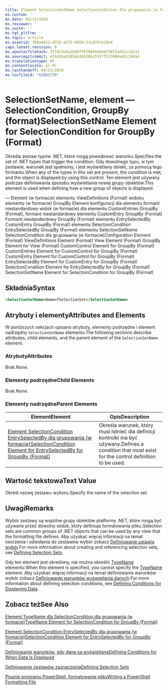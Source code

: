 ```yaml
---
title: Element SelectionSetName SelectionCondition dla grupowania (w formacie) | Dokumentacja firmy Microsoft
ms.custom: ''
ms.date: 09/13/2016
ms.reviewer: ''
ms.suite: ''
ms.tgt_pltfrm: ''
ms.topic: article
ms.assetid: 7b9a4912-d755-42f3-8058-53c0797e28e4
caps.latest.revision: 6
ms.openlocfilehash: 371913eda2b09ff6788494b68738f2ad53ccb115
ms.sourcegitcommit: e7445ba8203da304286c591ff513900ad1c244a4
ms.translationtype: MT
ms.contentlocale: pl-PL
ms.lasthandoff: 04/23/2019
ms.locfileid: "62063770"
---
```

# <a name="selectionsetname-element-for-selectioncondition-for-groupby-format"></a><span data-ttu-id="c7a3f-102">SelectionSetName, element — SelectionCondition, GroupBy (format)</span><span class="sxs-lookup"><span data-stu-id="c7a3f-102">SelectionSetName Element for SelectionCondition for GroupBy (Format)</span></span>

<span data-ttu-id="c7a3f-103">Określa zestaw typów .NET, które mogą powodować warunku.</span><span class="sxs-lookup"><span data-stu-id="c7a3f-103">Specifies the set of .NET types that trigger the condition.</span></span> <span data-ttu-id="c7a3f-104">Gdy dowolnego typu, w tym zestawie, warunek jest spełniony, i jest wyświetlany obiekt, za pomocą tego formantu.</span><span class="sxs-lookup"><span data-stu-id="c7a3f-104">When any of the types in this set are present, the condition is met, and the object is displayed by using this control.</span></span> <span data-ttu-id="c7a3f-105">Ten element jest używany podczas definiowania sposobu wyświetlania nowej grupy obiektów.</span><span class="sxs-lookup"><span data-stu-id="c7a3f-105">This element is used when defining how a new group of objects is displayed.</span></span>

<span data-ttu-id="c7a3f-106">— Element (w formacie) elementu ViewDefinitions (Format) widoku elementu (w formacie) GroupBy Element konfiguracji dla elementu formant niestandardowy widok (w formacie) dla elementu CustomEntries GroupBy (Format), formant niestandardowy elementu CustomEntry GroupBy (Format) Formant niestandardowy GroupBy (Format) elementu EntrySelectedBy CustomEntry GroupBy (Format) elementu SelectionCondition EntrySelectedBy GroupBy (Format) elementu SelectionSetName SelectionCondition dla grupowania (w formacie)</span><span class="sxs-lookup"><span data-stu-id="c7a3f-106">Configuration Element (Format) ViewDefinitions Element (Format) View Element (Format) GroupBy Element for View (Format) CustomControl Element for GroupBy (Format) CustomEntries Element for CustomControl for GroupBy (Format) CustomEntry Element for CustomControl for GroupBy (Format) EntrySelectedBy Element for CustomEntry for GroupBy (Format) SelectionCondition Element for EntrySelectedBy for GroupBy (Format) SelectionSetName Element for SelectionCondition for GroupBy (Format)</span></span>

## <a name="syntax"></a><span data-ttu-id="c7a3f-107">Składnia</span><span class="sxs-lookup"><span data-stu-id="c7a3f-107">Syntax</span></span>

```xml
<SelectionSetName>NameofSelectionSet</SelectionSetName>
```

## <a name="attributes-and-elements"></a><span data-ttu-id="c7a3f-108">Atrybuty i elementy</span><span class="sxs-lookup"><span data-stu-id="c7a3f-108">Attributes and Elements</span></span>

<span data-ttu-id="c7a3f-109">W poniższych sekcjach opisano atrybuty, elementy podrzędne i element nadrzędny `SelectionSetName` elementu.</span><span class="sxs-lookup"><span data-stu-id="c7a3f-109">The following sections describe attributes, child elements, and the parent element of the `SelectionSetName` element.</span></span>

### <a name="attributes"></a><span data-ttu-id="c7a3f-110">Atrybuty</span><span class="sxs-lookup"><span data-stu-id="c7a3f-110">Attributes</span></span>

<span data-ttu-id="c7a3f-111">Brak.</span><span class="sxs-lookup"><span data-stu-id="c7a3f-111">None.</span></span>

### <a name="child-elements"></a><span data-ttu-id="c7a3f-112">Elementy podrzędne</span><span class="sxs-lookup"><span data-stu-id="c7a3f-112">Child Elements</span></span>

<span data-ttu-id="c7a3f-113">Brak.</span><span class="sxs-lookup"><span data-stu-id="c7a3f-113">None.</span></span>

### <a name="parent-elements"></a><span data-ttu-id="c7a3f-114">Elementy nadrzędne</span><span class="sxs-lookup"><span data-stu-id="c7a3f-114">Parent Elements</span></span>

|<span data-ttu-id="c7a3f-115">Element</span><span class="sxs-lookup"><span data-stu-id="c7a3f-115">Element</span></span>|<span data-ttu-id="c7a3f-116">Opis</span><span class="sxs-lookup"><span data-stu-id="c7a3f-116">Description</span></span>|
|-------------|-----------------|
|[<span data-ttu-id="c7a3f-117">Element SelectionCondition EntrySelectedBy dla grupowania (w formacie)</span><span class="sxs-lookup"><span data-stu-id="c7a3f-117">SelectionCondition Element for EntrySelectedBy for GroupBy (Format)</span></span>](./selectioncondition-element-for-entryselectedby-for-groupby-format.md)|<span data-ttu-id="c7a3f-118">Określa warunek, który musi istnieć dla definicji kontrolki ma być używany.</span><span class="sxs-lookup"><span data-stu-id="c7a3f-118">Defines a condition that must exist for the control definition to be used.</span></span>|

## <a name="text-value"></a><span data-ttu-id="c7a3f-119">Wartość tekstowa</span><span class="sxs-lookup"><span data-stu-id="c7a3f-119">Text Value</span></span>

<span data-ttu-id="c7a3f-120">Określ nazwę zestawu wyboru.</span><span class="sxs-lookup"><span data-stu-id="c7a3f-120">Specify the name of the selection set.</span></span>

## <a name="remarks"></a><span data-ttu-id="c7a3f-121">Uwagi</span><span class="sxs-lookup"><span data-stu-id="c7a3f-121">Remarks</span></span>

<span data-ttu-id="c7a3f-122">Wybór zestawy są wspólne grupy obiektów platformy .NET, które mogą być używane przez dowolny widok, który definiuje formatowania pliku.</span><span class="sxs-lookup"><span data-stu-id="c7a3f-122">Selection sets are common groups of .NET objects that can be used by any view that the formatting file defines.</span></span> <span data-ttu-id="c7a3f-123">Aby uzyskać więcej informacji na temat tworzenia i odwołania do zestawów wybór zobacz [Definiowanie ustawia wybór](./defining-selection-sets.md).</span><span class="sxs-lookup"><span data-stu-id="c7a3f-123">For more information about creating and referencing selection sets, see [Defining Selection Sets](./defining-selection-sets.md).</span></span>

<span data-ttu-id="c7a3f-124">Gdy ten element jest określony, nie można określić [TypeName](./typename-element-for-selectioncondition-for-groupby-format.md) elementu.</span><span class="sxs-lookup"><span data-stu-id="c7a3f-124">When this element is specified, you cannot specify the [TypeName](./typename-element-for-selectioncondition-for-groupby-format.md) element.</span></span> <span data-ttu-id="c7a3f-125">Aby uzyskać więcej informacji na temat definiowania warunków wybór zobacz [Definiowanie warunków wyświetlania danych](./defining-conditions-for-displaying-data.md).</span><span class="sxs-lookup"><span data-stu-id="c7a3f-125">For more information about defining selection conditions, see [Defining Conditions for Displaying Data](./defining-conditions-for-displaying-data.md).</span></span>

## <a name="see-also"></a><span data-ttu-id="c7a3f-126">Zobacz też</span><span class="sxs-lookup"><span data-stu-id="c7a3f-126">See Also</span></span>

[<span data-ttu-id="c7a3f-127">Element TypeName dla SelectionCondition dla grupowania (w formacie)</span><span class="sxs-lookup"><span data-stu-id="c7a3f-127">TypeName Element for SelectionCondition for GroupBy (Format)</span></span>](./typename-element-for-selectioncondition-for-groupby-format.md)

[<span data-ttu-id="c7a3f-128">Element SelectionCondition EntrySelectedBy dla grupowania (w formacie)</span><span class="sxs-lookup"><span data-stu-id="c7a3f-128">SelectionCondition Element for EntrySelectedBy for GroupBy (Format)</span></span>](./selectioncondition-element-for-entryselectedby-for-groupby-format.md)

[<span data-ttu-id="c7a3f-129">Definiowanie warunków, gdy dane są wyświetlane</span><span class="sxs-lookup"><span data-stu-id="c7a3f-129">Defining Conditions for When Data Is Displayed</span></span>](./defining-conditions-for-displaying-data.md)

[<span data-ttu-id="c7a3f-130">Definiowanie zestawów zaznaczenia</span><span class="sxs-lookup"><span data-stu-id="c7a3f-130">Defining Selection Sets</span></span>](./defining-selection-sets.md)

[<span data-ttu-id="c7a3f-131">Pisanie programu PowerShell, formatowanie pliku</span><span class="sxs-lookup"><span data-stu-id="c7a3f-131">Writing a PowerShell Formatting File</span></span>](./writing-a-powershell-formatting-file.md)
